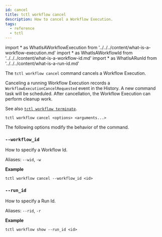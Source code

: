 ```yaml
---
id: cancel
title: tctl workflow cancel
description: How to cancel a Workflow Execution.
tags:
  - reference
  - tctl
---
```


<!-- prettier-ignore -->
import * as WhatIsAWorkflowExecution from '../../../content/what-is-a-workflow-execution.md'
import * as WhatIsAWorkflowId from '../../../content/what-is-a-workflow-id.md'
import * as WhatIsARunId from '../../../content/what-is-a-run-id.md'

The `tctl workflow cancel` command cancels a <preview page={WhatIsAWorkflowExecution}>Workflow Execution</preview>.

Canceling a running Workflow Execution records a `WorkflowExecutionCancelRequested` event in the History. A new command task will be scheduled. After cancellation, the Workflow Execution can perform cleanup work.

See also [`tctl workflow terminate`](./terminate.md).

`tctl workflow cancel <options> <arguments...>`

The following options modify the behavior of the command.

### `--workflow_id`

How to specify a <preview page={WhatIsAWorkflowId}>Workflow Id</preview>.

Aliases: `--wid`, `-w`

**Example**

```
tctl workflow cancel --workflow_id <id>
```

### `--run_id`

How to specify a <preview page={WhatIsARunId}>Run Id</preview>.

Aliases: `--rid`, `-r`

**Example**

```
tctl workflow show --run_id <id>
```
